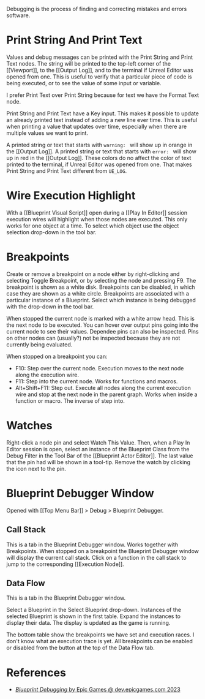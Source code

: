 Debugging is the process of finding and correcting mistakes and errors software.

# Print String And Print Text

Values and debug messages can be printed with the Print String and Print Text nodes.
The string will be printed to the top-left corner of the [[Viewport]], to the [[Output Log]], and to the terminal if Unreal Editor was opened from one.
This is useful to verify that a particular piece of code is being executed, or to see the value of some input or variable.

I prefer Print Text over Print String because for text we have the Format Text node.

Print String and Print Text have a Key input.
This makes it possible to update an already printed text instead of adding a new line ever time.
This is useful when printing a value that updates over time, especially when there are multiple values we want to print.

A printed string or text that starts with `warning: ` will show up in orange in the [[Output Log]].
A printed string or text that starts with `error: ` will show up in red in the [[Output Log]].
These colors do no affect the color of text printed to the terminal, if Unreal Editor was opened from one.
That makes Print String and Print Text different from `UE_LOG`.


# Wire Execution Highlight

With a [[Blueprint Visual Script]] open during a [[Play In Editor]] session execution wires will highlight when those nodes are executed.
This only works for one object at a time.
To select which object use the object selection drop-down in the tool bar.


# Breakpoints

Create or remove a breakpoint on a node either by right-clicking and selecting Toggle Breakpoint, or by selecting the node and pressing F9.
The breakpoint is shown as a white disk.
Breakpoints can be disabled, in which case they are shown as a white circle.
Breakpoints are associated with a particular instance of a Blueprint.
Select which instance is being debugged with the drop-down in the tool bar.

When stopped the current node is marked with a white arrow head.
This is the next node to be executed.
You can hover over output pins going into the current node to see their values.
Dependee pins can also be inspected.
Pins on other nodes can (usually?) not be inspected because they are not currently being evaluated.

When stopped on a breakpoint you can:
- F10: Step over the current node. Execution moves to the next node along the execution wire.
- F11: Step into the current node. Works for functions and macros.
- Alt+Shift+F11: Step out. Execute all nodes along the current execution wire and stop at the next node in the parent graph. Works when inside a function or macro. The inverse of step into.


# Watches

Right-click a node pin and select Watch This Value.
Then, when a Play In Editor session is open, select an instance of the Blueprint Class from the Debug Filter in the Tool Bar of the [[Blueprint Actor Editor]].
The last value that the pin had will be shown in a tool-tip.
Remove the watch by clicking the icon next to the pin.



# Blueprint Debugger Window

Opened with [[Top Menu Bar]] > Debug > Blueprint Debugger.

## Call Stack

This is a tab in the Blueprint Debugger window.
Works together with Breakpoints.
When stopped on a breakpoint the Blueprint Debugger window will display the current call stack.
Click on a function in the call stack to jump to the corresponding [[Execution Node]].

## Data Flow

This is a tab in the Blueprint Debugger window.

Select a Blueprint in the Select Blueprint drop-down.
Instances of the selected Blueprint is shown in the first table.
Expand the instances to display their data.
The display is updated as the game is running.

The bottom table show the breakpoints we have set and execution races.
I don't know what an execution trace is yet.
All breakpoints can be enabled or disabled from the button at the top of the Data Flow tab.


# References

- [_Blueprint Debugging_ by Epic Games @ dev.epicgames.com 2023](https://dev.epicgames.com/community/learning/courses/VdA/unreal-engine-blueprint-debugging/xnmJ/unreal-engine-blueprint-debugging-overview)
